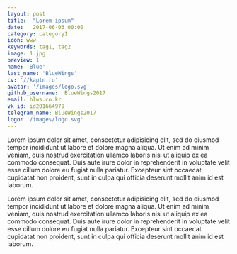 ```yaml
---
layout: post
title:  "Lorem ipsum"
date:   2017-06-03 00:00
category: category1
icon: www
keywords: tag1, tag2
image: 1.jpg
preview: 1
name: 'Blue'
last_name: 'BlueWings'
cv: '//kaptn.ru'
avatar: '/images/logo.svg'
github_username:  BlueWings2017 
email: blws.co.kr
vk_id: id201664979
telegram_name: BlueWings2017 
logo: '/images/logo.svg'
---
```


Lorem ipsum dolor sit amet, consectetur adipisicing elit, sed do eiusmod
tempor incididunt ut labore et dolore magna aliqua. Ut enim ad minim veniam,
quis nostrud exercitation ullamco laboris nisi ut aliquip ex ea commodo
consequat. Duis aute irure dolor in reprehenderit in voluptate velit esse
cillum dolore eu fugiat nulla pariatur. Excepteur sint occaecat cupidatat non
proident, sunt in culpa qui officia deserunt mollit anim id est laborum.

Lorem ipsum dolor sit amet, consectetur adipisicing elit, sed do eiusmod
tempor incididunt ut labore et dolore magna aliqua. Ut enim ad minim veniam,
quis nostrud exercitation ullamco laboris nisi ut aliquip ex ea commodo
consequat. Duis aute irure dolor in reprehenderit in voluptate velit esse
cillum dolore eu fugiat nulla pariatur. Excepteur sint occaecat cupidatat non
proident, sunt in culpa qui officia deserunt mollit anim id est laborum.
